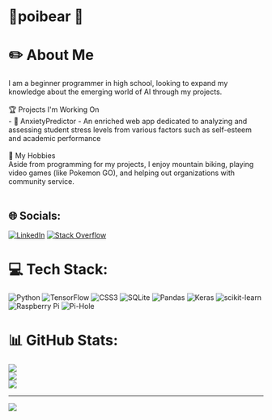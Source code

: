 # 🌵poibear 🌵
# ✏️ About Me
I am a beginner programmer in high school, looking to expand my knowledge about the emerging world of AI through my projects.<br><br>🏆 Projects I'm Working On<br>- 🧠 AnxietyPredictor - An enriched web app dedicated to analyzing and assessing student stress levels from various factors such as self-esteem and academic performance<br><br>🌵 My Hobbies<br>Aside from programming for my projects, I enjoy mountain biking, playing video games (like Pokemon GO), and helping out organizations with community service.<br><br>


## 🌐 Socials:
[![LinkedIn](https://img.shields.io/badge/LinkedIn-%230077B5.svg?logo=linkedin&logoColor=white)](https://linkedin.com/in/joshleenguyen) [![Stack Overflow](https://img.shields.io/badge/-Stackoverflow-FE7A16?logo=stack-overflow&logoColor=white)](https://stackoverflow.com/users/8341844) 

# 💻 Tech Stack:
![Python](https://img.shields.io/badge/python-3670A0?style=for-the-badge&logo=python&logoColor=ffdd54) ![TensorFlow](https://img.shields.io/badge/TensorFlow-%23FF6F00.svg?style=for-the-badge&logo=TensorFlow&logoColor=white) ![CSS3](https://img.shields.io/badge/css3-%231572B6.svg?style=for-the-badge&logo=css3&logoColor=white) ![SQLite](https://img.shields.io/badge/sqlite-%2307405e.svg?style=for-the-badge&logo=sqlite&logoColor=white) ![Pandas](https://img.shields.io/badge/pandas-%23150458.svg?style=for-the-badge&logo=pandas&logoColor=white) ![Keras](https://img.shields.io/badge/Keras-%23D00000.svg?style=for-the-badge&logo=Keras&logoColor=white) ![scikit-learn](https://img.shields.io/badge/scikit--learn-%23F7931E.svg?style=for-the-badge&logo=scikit-learn&logoColor=white) ![Raspberry Pi](https://img.shields.io/badge/-RaspberryPi-C51A4A?style=for-the-badge&logo=Raspberry-Pi) ![Pi-Hole](https://img.shields.io/badge/pihole-%2396060C.svg?style=for-the-badge&logo=pi-hole&logoColor=white)
# 📊 GitHub Stats:
![](https://github-readme-stats.vercel.app/api?username=poibear&theme=tokyonight&hide_border=true&include_all_commits=false&count_private=false)<br/>
![](https://github-readme-streak-stats.herokuapp.com/?user=poibear&theme=tokyonight&hide_border=true)<br/>
![](https://github-readme-stats.vercel.app/api/top-langs/?username=poibear&theme=tokyonight&hide_border=true&include_all_commits=false&count_private=false&layout=compact)

---
[![](https://visitcount.itsvg.in/api?id=poibear&icon=0&color=6)](https://visitcount.itsvg.in)
